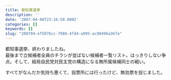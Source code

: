 ```yaml
---
title: 都知事選挙
description: ''
date: '2007-04-08T23:16:50.000Z'
categories: []
keywords: []
slug: "200704-ef5076cc-7988-4fd4-a995-ac98496a367a"
---
```

都知事選挙、終わりましたね。  
最後まで立候補者全員のチラシが並ばない候補者一覧リスト。はっきりしない争点。そして、結局自民党対民主党の構造になる無所属候補同士の戦い。

すべてがなんだか気持ち悪くて、投票所には行ったけど、無効票を投じました。